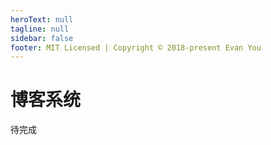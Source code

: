 ```yaml
---
heroText: null
tagline: null
sidebar: false
footer: MIT Licensed | Copyright © 2018-present Evan You
---
```


# 博客系统
 待完成
